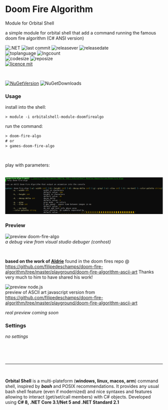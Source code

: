 # Doom Fire Algorithm
Module for Orbital Shell

a simple module for orbital shell that add a command running the famous doom fire algorithm (C# ANSI version)

![.NET](https://github.com/franck-gaspoz/DoomFireAlgo/workflows/.NET/badge.svg)
![last commit](https://img.shields.io/github/last-commit/franck-gaspoz/Doom-Fire-Algo?style=plastic)
![releasever](https://img.shields.io/github/v/release/franck-gaspoz/Doom-Fire-Algo?style=plastic) 
![releasedate](https://img.shields.io/github/release-date/franck-gaspoz/Doom-Fire-Algo?style=plastic) 
<br>
![toplanguage](https://img.shields.io/github/languages/top/franck-gaspoz/Doom-Fire-Algo)
![lngcount](https://img.shields.io/github/languages/count/franck-gaspoz/Doom-Fire-Algo)
<br>
![codesize](https://img.shields.io/github/languages/code-size/franck-gaspoz/Doom-Fire-Algo)
![reposize](https://img.shields.io/github/repo-size/franck-gaspoz/Doom-Fire-Algo)
<br>
[![licence mit](https://img.shields.io/badge/licence-MIT-blue.svg)](license)

<br>

[![NuGetVersion](https://img.shields.io/nuget/v/OrbitalShell-Module-DoomFireAlgo.svg)](https://www.nuget.org/packages/OrbitalShell-Module-DoomFireAlgo) ![NuGetDownloads](https://img.shields.io/nuget/dt/OrbitalShell-Module-DoomFireAlgo.svg)

### Usage

install into the shell:
```shell
> module -i orbitalshell-module-doomfirealgo
```
run the command:
```shell
> doom-fire-algo
# or
> games-doom-fire-algo
```
<br>

play with parameters:

<br>

<img src="assets/help.png"/>

### Preview

![preview doom-fire-algo](assets/doom-fire-algo2.gif)
<br>*a debug view from visual studio debuger (conhost)*

<br>

**based on the work of [Aldrie](https://github.com/Aldrie)** found in the doom fires repo @ https://github.com/filipedeschamps/doom-fire-algorithm/tree/master/playground/doom-fire-algorithm-ascii-art Thanks very much to him to have shared his work!

![preview node.js](https://raw.githubusercontent.com/franck-gaspoz/Doom-Fire-Algo/main/assets/68747470733a2f2f692e696d6775722e636f6d2f464f644345634e2e676966.gif)
<br>preview of ASCII art javascript version from https://github.com/filipedeschamps/doom-fire-algorithm/tree/master/playground/doom-fire-algorithm-ascii-art

*real preview coming soon*

### Settings

*no settings*

<br><br><br><hr><br>

<b>Orbital Shell</b> is a multi-plateform (**windows, linux, macos, arm**) command shell, inspired by <b><i>bash</i></b> and POSIX recommendations. It provides any usual bash shell feature (even if modernized) and nice syntaxes and features allowing to interact (get/set/call members) with C# objects. Developed using **C# 8, .NET Core 3.1/Net 5 and .NET Standard 2.1**

